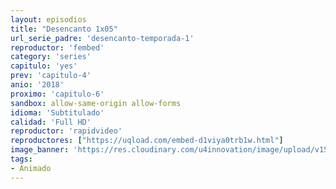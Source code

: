 ```yaml
---
layout: episodios
title: "Desencanto 1x05"
url_serie_padre: 'desencanto-temporada-1'
reproductor: 'fembed'
category: 'series'
capitulo: 'yes'
prev: 'capitulo-4'
anio: '2018'
proximo: 'capitulo-6'
sandbox: allow-same-origin allow-forms
idioma: 'Subtitulado'
calidad: 'Full HD'
reproductor: 'rapidvideo'
reproductores: ["https://uqload.com/embed-d1viya0trb1w.html"]
image_banner: 'https://res.cloudinary.com/u4innovation/image/upload/v1560736048/final-space-banner-min_fxzmcc.jpg'
tags:
- Animado
---
```












